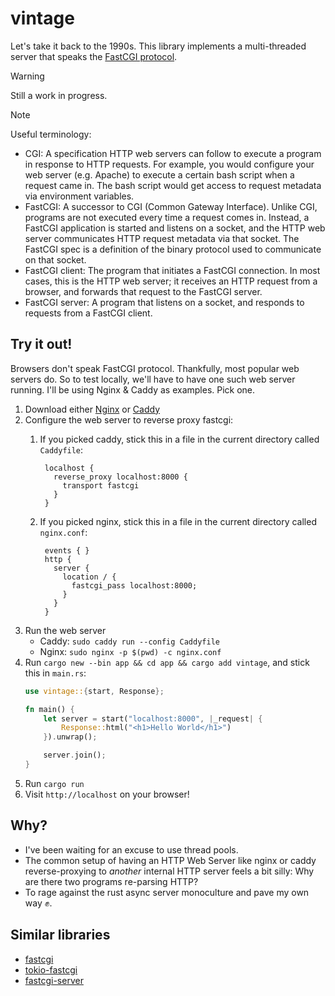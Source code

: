 # vintage

Let's take it back to the 1990s. This library implements a multi-threaded server that speaks the [FastCGI protocol](https://www.mit.edu/~yandros/doc/specs/fcgi-spec.html).

> [!WARNING]
> Still a work in progress.

> [!NOTE]
> Useful terminology: 
> - CGI: A specification HTTP web servers can follow to execute a program in response to HTTP requests.
>   For example, you would configure your web server (e.g. Apache) to execute a certain bash script when a request came in.
>   The bash script would get access to request metadata via environment variables.
> - FastCGI: A successor to CGI (Common Gateway Interface). Unlike CGI, programs are not executed every time a request comes in.
>   Instead, a FastCGI application is started and listens on a socket, and the HTTP web server communicates HTTP request metadata via that socket.
>   The FastCGI spec is a definition of the binary protocol used to communicate on that socket.
> - FastCGI client: The program that initiates a FastCGI connection.
>   In most cases, this is the HTTP web server; it receives an HTTP request from a browser, and forwards that request to the FastCGI server.
> - FastCGI server: A program that listens on a socket, and responds to requests from a FastCGI client.

## Try it out!

Browsers don't speak FastCGI protocol.
Thankfully, most popular web servers do. 
So to test locally, we'll have to have one such web server running.
I'll be using Nginx & Caddy as examples.
Pick one.

1. Download either [Nginx](https://nginx.org/) or [Caddy](https://caddyserver.com/)
2. Configure the web server to reverse proxy fastcgi:
   1. If you picked caddy, stick this in a file in the current directory called `Caddyfile`:
      ```text
       localhost {
         reverse_proxy localhost:8000 {
           transport fastcgi
         }
       }
      ```

   2. If you picked nginx, stick this in a file in the current directory called `nginx.conf`:
      ```text
       events { }
       http {
         server {
           location / {
             fastcgi_pass localhost:8000;
           }
         }
       }
      ```
3. Run the web server
   - Caddy: `sudo caddy run --config Caddyfile`
   - Nginx: `sudo nginx -p $(pwd) -c nginx.conf`
4. Run `cargo new --bin app && cd app && cargo add vintage`, and stick this in `main.rs`:
   ```rust
   use vintage::{start, Response};

   fn main() {
       let server = start("localhost:8000", |_request| {
           Response::html("<h1>Hello World</h1>")
       }).unwrap();

       server.join();
   }
   ```
5. Run `cargo run`
6. Visit `http://localhost` on your browser!
  

## Why?

- I've been waiting for an excuse to use thread pools.
- The common setup of having an HTTP Web Server like nginx or caddy reverse-proxying to _another_ internal HTTP server feels a bit silly:
  Why are there two programs re-parsing HTTP?
- To rage against the rust async server monoculture and pave my own way ✊.


## Similar libraries

- [fastcgi](https://crates.io/crates/fastcgi)
- [tokio-fastcgi](https://crates.io/crates/tokio-fastcgi)
- [fastcgi-server](https://github.com/TheJokr/fastcgi-server)


[^1]: The only solid one I know of is [rouille](https://crates.io/crates/rouille) but that has not been updated in a while, and now has compilation warnings, which don't spark joy :/
      Yes, those compilation warnings are the only reason I sought an alternative.

